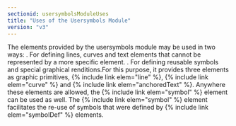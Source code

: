 ```yaml
---
sectionid: usersymbolsModuleUses
title: "Uses of the Usersymbols Module"
version: "v3"
---
```


 The elements provided by the usersymbols module may be used in two ways: . For defining lines, curves and text elements that cannot be represented by a more
specific element.
. For defining reusable symbols and special graphical renditions.For this purpose, it provides three elements as graphic primitives, {% include link elem="line" %}, {% include link elem="curve" %} and {% include link elem="anchoredText" %}. Anywhere
these elements are allowed, the {% include link elem="symbol" %} element can be used as well. The
{% include link elem="symbol" %} element facilitates the re-use of symbols that were defined by
{% include link elem="symbolDef" %} elements.

